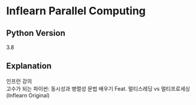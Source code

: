 # Inflearn Parallel Computing
## Python Version
3.8
## Explanation
인프런 강의<br>
고수가 되는 파이썬: 동시성과 병렬성 문법 배우기 
Feat. 멀티스레딩 vs 멀티프로세싱(Inflearn Original)
